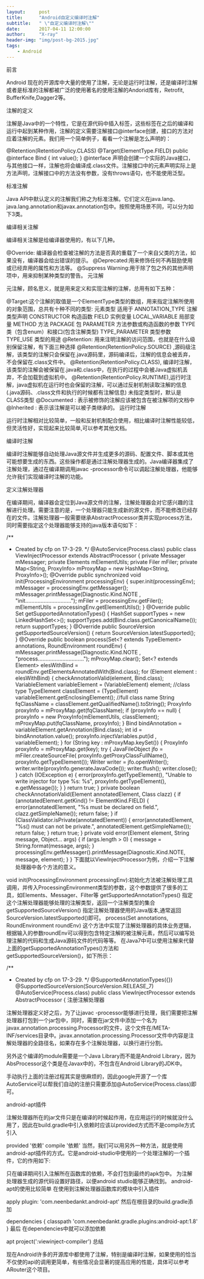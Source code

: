 ```yaml
---
layout:     post
title:      "Android自定义编译时注解"
subtitle:   " \"自定义编译时注解\""
date:       2017-04-11 12:00:00
author:     "X-ray"
header-img: "img/post-bg-2015.jpg"
tags:
    - Android
---
```



前言

Android 现在的开源库中大量的使用了注解，无论是运行时注解，还是编译时注解或者是标准的注解都被广泛的使用著名的使用注解的Andorid库有，Retrofit, BufferKnife,Dagger2等。

注解的定义

注解是Java中的一个特性，它是在源代码中插入标签，这些标签在之后的编译和运行中起到某种作用，注解的定义需要注解接口@interface创建，接口的方法对应着注解的元素。我们用一个简单例子，看看一个注解是怎么声明的：

@Retention(RetentionPolicy.CLASS)
@Target(ElementType.FIELD)
public @interface Bind {
    int value();
}
@interface 声明会创建一个实际的Java接口，与其他接口一样，注解也将会编译成.class文件。注解接口中的元素声明实际上是方法声明，注解接口中的方法没有参数，没有throws语句，也不能使用泛型。

标准注解

Java API中默认定义的注解我们称之为标准注解。它们定义在java.lang、java.lang.annotation和javax.annotation包中。按照使用场景不同，可以分为如下3类。

编译相关注解

编译相关注解是给编译器使用的，有以下几种。

@Override: 编译器会检查被注解的方法是否真的重载了一个来自父类的方法，如果没有，编译器会给出错误的提示。
@Deprecated:用来修饰任何不再鼓励使用或已经弃用的属性和方法等。
@Suppress Warning:用于除了包之外的其他声明项中，用来抑制某种类型的警告。
元注解

元注解，顾名思义，就是用来定义和实现注解的注解，总用有如下五种：

@Target:这个注解的取值是一个ElementType类型的数组，用来指定注解所使用的对象范围，总共有十种不同的类型:
元素类型	适用于
ANNOTATION_TYPE	注解类型声明
CONSTRUCTOR	构造函数
FIELD	实例变量
LOCAL_VARIABLE	局部变量
METHOD	方法
PACKAGE	包
PARAMETER	方法参数或构造函数的参数
TYPE	类（包含enum）和接口(包含注解类型)
TYPE_PARAMETER	类型参数
TYPE_USE	类型的用途
@Retention: 用来注明注解的访问范围，也就是在什么级别保留注解，有下面三种选择
@Retention(RetentionPolicy.SOURCE) ,源码级注解，该类型的注解只会保留在.java源码里，源码编译后，注解的信息会被丢弃，不会保留在.class文件中。
@Retention(RetentionPolicy.CLASS), 编译时注解，该类型的注解会被保留在.java和.class中，在执行的过程中会被Java虚拟机丢弃，不会加载到虚拟机中。
@Retention(RetentionPolicy.RUNTIME),运行时注解，java虚拟机在运行时也会保留的注解，可以通过反射机制读取注解的信息(.java源码、.class文件和执行的时候都有注解信息) 
未指定类型时，默认是CLASS类型
@Documented : 表示被修饰的注解应该被包含在被注解项的文档中
@Inherited : 表示该注解是可以被子类继承的。
运行时注解

运行时注解相对比较简单，一般和反射机制配合使用，相比编译时注解性能较低，但灵活性好，实现起来比较简单,可以参考其他文档。

编译时注解

编译时注解能够自动处理Java源文件并生成更多的源码、配置文件、脚本或其他可能想要生成的东西。这些操作都是通过注解处理器生成的。Java编译器集成了注解处理，通过在编译期调用javac -processor命令可以调起注解处理器，他能够允许我们实现编译时注解的功能。

定义注解处理器

在编译期间，编译器会定位到Java源文件的注解，注解处理器会对它感兴趣的注解进行处理。需要注意的是，一个处理器只能生成新的源文件，而不能修改已经存在的文件。注解处理器一般需要继承AbstractProcessor类并实现process方法，同时需要指定这个处理器能够支持的java版本语句如下：

/**
 * Created by cfp on 17-3-29.
 */
@AutoService(Process.class)
public class ViewInjectProcessor extends AbstractProcessor {
    private Messager mMessager;
    private Elements mElementUtils;
    private Filer mFiler;
    private Map<String, ProxyInfo> mProxyMap = new HashMap<String, ProxyInfo>();
    @Override
    public synchronized void init(ProcessingEnvironment processingEnv)
    {
        super.init(processingEnv);
        mMessager = processingEnv.getMessager();
        mMessager.printMessage(Diagnostic.Kind.NOTE , "init..............................");
        mFiler = processingEnv.getFiler();
        mElementUtils = processingEnv.getElementUtils();
    }
    @Override
    public Set<String> getSupportedAnnotationTypes()
    {
        HashSet<String> supportTypes = new LinkedHashSet<>();
        supportTypes.add(Bind.class.getCanonicalName());
        return supportTypes;
    }
    @Override
    public SourceVersion getSupportedSourceVersion()
    {
        return SourceVersion.latestSupported();
    }
    @Override
    public boolean process(Set<? extends TypeElement> annotations, RoundEnvironment roundEnv)
    {
        mMessager.printMessage(Diagnostic.Kind.NOTE , "process..............................");
        mProxyMap.clear();
        Set<? extends Element> elesWithBind = roundEnv.getElementsAnnotatedWith(Bind.class);
        for (Element element : elesWithBind)
        {
            checkAnnotationValid(element, Bind.class);
            VariableElement variableElement = (VariableElement) element;
            //class type
            TypeElement classElement = (TypeElement) variableElement.getEnclosingElement();
            //full class name
            String fqClassName = classElement.getQualifiedName().toString();
            ProxyInfo proxyInfo = mProxyMap.get(fqClassName);
            if (proxyInfo == null)
            {
                proxyInfo = new ProxyInfo(mElementUtils, classElement);
                mProxyMap.put(fqClassName, proxyInfo);
            }
            Bind bindAnnotation = variableElement.getAnnotation(Bind.class);
            int id = bindAnnotation.value();
            proxyInfo.injectVariables.put(id , variableElement);
        }
        for (String key : mProxyMap.keySet())
        {
            ProxyInfo proxyInfo = mProxyMap.get(key);
            try
            {
                JavaFileObject jfo = mFiler.createSourceFile(
                        proxyInfo.getProxyClassFullName(),
                        proxyInfo.getTypeElement());
                Writer writer = jfo.openWriter();
                writer.write(proxyInfo.generateJavaCode());
                writer.flush();
                writer.close();
            } catch (IOException e)
            {
                error(proxyInfo.getTypeElement(),
                        "Unable to write injector for type %s: %s",
                        proxyInfo.getTypeElement(), e.getMessage());
            }
        }
        return true;
    }
    private boolean checkAnnotationValid(Element annotatedElement, Class clazz)
    {
        if (annotatedElement.getKind() != ElementKind.FIELD)
        {
            error(annotatedElement, "%s must be declared on field.", clazz.getSimpleName());
            return false;
        }
        if (ClassValidator.isPrivate(annotatedElement))
        {
            error(annotatedElement, "%s() must can not be private.", annotatedElement.getSimpleName());
            return false;
        }
        return true;
    }
    private void error(Element element, String message, Object... args)
    {
        if (args.length > 0)
        {
            message = String.format(message, args);
        }
        processingEnv.getMessager().printMessage(Diagnostic.Kind.NOTE, message, element);
    }
}
下面就以ViewInjectProcessor为例，介绍一下注解处理器中各个方法的意义。

void init(ProcessingEnvironment processingEnv):初始化方法被注解处理工具调用，并传入ProcessingEnvironment类型的参数，这个参数提供了很多的工具，如Elements、Messager、Filter等
getSupportedAnnotationTypes() 指定这个注解处理器能够处理的注解类型，返回一个注解类型的集合
getSupportedSourceVersion() 指定注解处理器使用的Java版本,通常返回 SourceVersion.latestSupported()即可。
process(Set annotations, RoundEnvironment roundEnv) 这个方法中实现了注解处理器的具体业务逻辑，根据输入的参数roundEnv可以得到包含特定注解的被注解元素，然后可以编写处理注解的代码和生成Java源码文件的代码等等。
在Java7中可以使用注解来代替上面的getSupportedAnnotationTypes()方法和getSupportedSourceVersion()，如下所示：

/**
 * Created by cfp on 17-3-29.
 */
@SupportedAnnotationTypes({})
@SupportedSourceVersion(SourceVersion.RELEASE_7)
@AutoService(Process.class)
public class ViewInjectProcessor extends AbstractProcessor {
注册注解处理器

注解处理器定义好之后，为了让javac -processor能够进行处理，我们需要把注解处理器打包到一个jar包中，同时，需要在jar文件中添加一个名为javax.annotation.processing.Processor的文件，这个文件在/META-INF/services目录中。javax.annotation.processing.Processor文件中内容是注解处理器的全路径名，如果存在多个注解处理器，以换行进行分割。

另外这个编译的module需要是一个Java Library而不能是Android Library，因为AbsProcessor这个类是在Javax中的，不包含在Android Library的JDK中。

手动执行上面的注册过程其实是很麻烦的，因此google开源了一个库AutoService可以帮我们自动的注册只需要添加@AutoService(Process.class)即可。

android-apt插件

注解处理器所在的jar文件只是在编译的时候起作用，在应用运行的时候就没什么用了，因此在build.gradle中引入依赖时应该以provided方式而不是compile方式引入

provided '依赖'
compile '依赖'
当然，我们可以用另外一种方法，就是使用android-apt插件的方式。它是android-studio中使用的一个处理注解的一个插件，它的作用如下:

只在编译期间引入注解所在函数库的依赖，不会打包到最终的apk包中。
为注解处理器生成的源代码设置好路径，以便android studio能够正确找到。
android-apt的使用比较简单 
在使用到注解处理器函数库的模块中引入插件

apply plugin: 'com.neenbedankt.android-apt'
然后在根目录的build.gradle添加

 dependencies {
               classpath 'com.neenbedankt.gradle.plugins:android-apt:1.8'
    }
最后 
在dependencies中就可以添加依赖

 apt project(':viewinject-compiler')
总结

现在Android许多的开源库中都使用了注解，特别是编译时注解，如果使用的恰当不仅使的api的调用更简单，有些情况会显著的提高应用的性能，具体可以参考ARouter这个项目。
